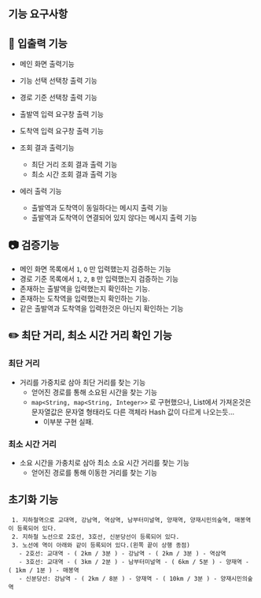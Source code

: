 ## 기능 요구사항

## :pencil: 입출력 기능

* 메인 화면 출력기능
* 기능 선택 선택창 출력 기능
* 경로 기준 선택창 출력 기능
* 출발역 입력 요구창 출력 기능
* 도착역 입력 요구창 출력 기능
* 조회 결과 출력기능
    * 최단 거리 조회 결과 출력 기능
    * 최소 시간 조회 결과 출력 기능

* 에러 출력 기능
    * 출발역과 도착역이 동일하다는 메시지 출력 기능
    * 출발역과 도착역이 연결되어 있지 않다는 메시지 출력 기능

## :camera: 검증기능
* 메인 화면 목록에서 `1`, `Q` 만 입력했는지 검증하는 기능
* 경로 기준 목록에서 `1`, `2`, `B` 만 입력했는지 검증하는 기능
* 존재하는 출발역을 입력했는지 확인하는 기능.
* 존재하는 도착역을 입력했는지 확인하는 기능.
* 같은 출발역과 도착역을 입력한것은 아닌지 확인하는 기능

## :pencil2: 최단 거리, 최소 시간 거리 확인 기능

### 최단 거리
* 거리를 가중치로 삼아 최단 거리를 찾는 기능
    * 얻어진 경로를 통해 소요된 시간을 찾는 기능
    * `map<String, map<String, Integer>>` 로 구현했으나, List에서 가져온것은 문자열값은 문자열 형태라도 다른 객체라 Hash 값이 다르게 나오는듯...
        * 이부분 구현 실패.

### 최소 시간 거리
* 소요 시간을 가충치로 삼아 최소 소요 시간 거리를 찾는 기능
    * 얻어진 경로를 통해 이동한 거리를 찾는 기능

## 초기화 기능
```
 1. 지하철역으로 교대역, 강남역, 역삼역, 남부터미널역, 양재역, 양재시민의숲역, 매봉역이 등록되어 있다.
 2. 지하철 노선으로 2호선, 3호선, 신분당선이 등록되어 있다.
 3. 노선에 역이 아래와 같이 등록되어 있다.(왼쪽 끝이 상행 종점)
   - 2호선: 교대역 - ( 2km / 3분 ) - 강남역 - ( 2km / 3분 ) - 역삼역
   - 3호선: 교대역 - ( 3km / 2분 ) - 남부터미널역 - ( 6km / 5분 ) - 양재역 - ( 1km / 1분 ) - 매봉역
   - 신분당선: 강남역 - ( 2km / 8분 ) - 양재역 - ( 10km / 3분 ) - 양재시민의숲역
```